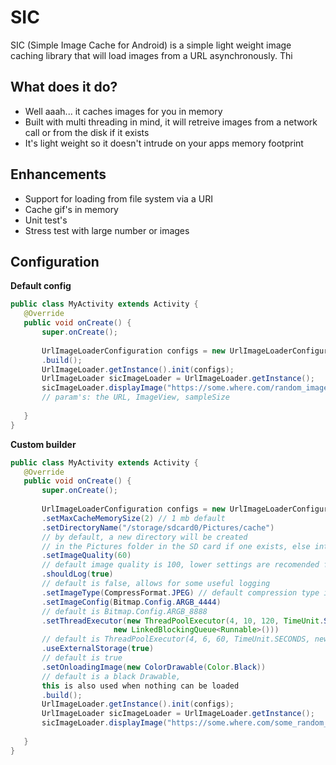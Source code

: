 SIC
===
SIC (Simple Image Cache for Android) is a simple light weight image caching library that will load images from a URL asynchronously. Thi

## What does it do?
* Well aaah... it caches images for you in memory
* Built with multi threading in mind, it will retreive images from a network call or from the disk if it exists
* It's light weight so it doesn't intrude on your apps memory footprint

## Enhancements
* Support for loading from file system via a URI
* Cache gif's in memory
* Unit test's
* Stress test with large number or images
 
## Configuration
 
 **Default config**
 
 ``` java
public class MyActivity extends Activity {
	@Override
	public void onCreate() {
		super.onCreate();
		
		UrlImageLoaderConfiguration configs = new UrlImageLoaderConfiguration.Builder(getApplicationContext())
		.build();
		UrlImageLoader.getInstance().init(configs);
		UrlImageLoader sicImageLoader = UrlImageLoader.getInstance();
		sicImageLoader.displayImage("https://some.where.com/random_image.jpg", someImageView, 4); 
		// param's: the URL, ImageView, sampleSize
		
	}
}
```

 **Custom builder**
 ``` java
public class MyActivity extends Activity {
	@Override
	public void onCreate() {
		super.onCreate();
		
		UrlImageLoaderConfiguration configs = new UrlImageLoaderConfiguration.Builder(getApplicationContext())
		.setMaxCacheMemorySize(2) // 1 mb default
		.setDirectoryName("/storage/sdcard0/Pictures/cache") 
		// by default, a new directory will be created 
		// in the Pictures folder in the SD card if one exists, else internal sotrage is used
		.setImageQuality(60) 
		// default image quality is 100, lower settings are recomended for thumbnails
		.shouldLog(true) 
		// default is false, allows for some useful logging
		.setImageType(CompressFormat.JPEG) // default compression type is JPEG
		.setImageConfig(Bitmap.Config.ARGB_4444) 
		// default is Bitmap.Config.ARGB_8888
		.setThreadExecutor(new ThreadPoolExecutor(4, 10, 120, TimeUnit.SECONDS,
		                new LinkedBlockingQueue<Runnable>()))
		// default is ThreadPoolExecutor(4, 6, 60, TimeUnit.SECONDS, new LinkedBlockingQueue<Runnable>())
		.useExternalStorage(true)
		// default is true
		.setOnloadingImage(new ColorDrawable(Color.Black)) 
		// default is a black Drawable,
		this is also used when nothing can be loaded
		.build(); 
		UrlImageLoader.getInstance().init(configs);
		UrlImageLoader sicImageLoader = UrlImageLoader.getInstance();
		sicImageLoader.displayImage("https://some.where.com/some_random_image.jpg", someImageView, 4);
		
	}
}
```
